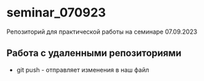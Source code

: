 ﻿# seminar_070923
Репозиторий для практической работы на семинаре 07.09.2023 
## Работа с удаленными репозиториями
* git push - отправляет изменения в наш файл